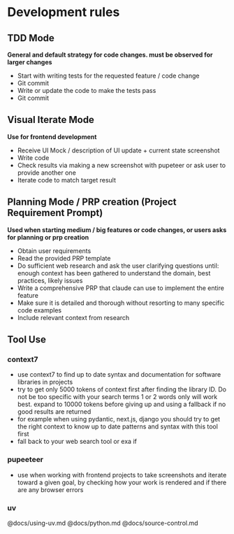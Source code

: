 # Development rules

## TDD Mode

**General and default strategy for code changes. must be observed for larger changes**
- Start with writing tests for the requested feature / code change
- Git commit
- Write or update the code to make the tests pass
- Git commit

## Visual Iterate Mode

**Use for frontend development**
- Receive UI Mock / description of UI update + current state screenshot
- Write code 
- Check results via making a new screenshot with pupeteer or ask user to provide another one
- Iterate code to match target result

## Planning Mode / PRP creation (Project Requirement Prompt)

**Used when starting medium / big features or code changes, or users asks for planning or prp creation**
- Obtain user requirements
- Read the provided PRP template
- Do sufficient web research and ask the user clarifying questions until: enough context has been gathered to understand the domain, best practices, likely issues
- Write a comprehensive PRP that claude can use to implement the entire feature
- Make sure it is detailed and thorough without resorting to many specific code examples
- Include relevant context from research 


## Tool Use
### context7
- use context7 to find up to date syntax and documentation for software libraries in projects
- try to get only 5000 tokens of context first after finding the library ID. Do not be too specific with your search terms 1 or 2 words only will work best. expand to 10000 tokens before giving up and using a fallback if no good results are returned
- for example when using pydantic, next.js, django you should try to get the right context to know up to date patterns and syntax with this tool first
- fall back to your web search tool or exa if 

### pupeeteer
- use when working with frontend projects to take screenshots and iterate toward a given goal, by checking how your work is rendered and if there are any browser errors

### uv
@docs/using-uv.md
@docs/python.md
@docs/source-control.md
